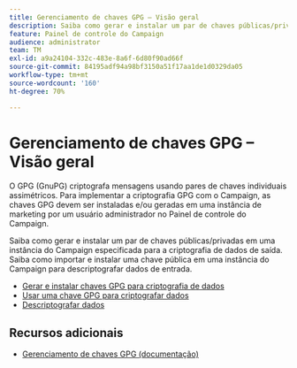 ```yaml
---
title: Gerenciamento de chaves GPG – Visão geral
description: Saiba como gerar e instalar um par de chaves públicas/privadas em uma instância do Campaign especificada para a criptografia de dados de saída. Saiba como importar e instalar uma chave pública em uma instância do Campaign para descriptografar dados de entrada.
feature: Painel de controle do Campaign
audience: administrator
team: TM
exl-id: a9a24104-332c-483e-8a6f-6d80f90ad66f
source-git-commit: 84195adf94a98bf3150a51f17aa1de1d0329da05
workflow-type: tm+mt
source-wordcount: '160'
ht-degree: 70%

---
```


# Gerenciamento de chaves GPG – Visão geral

O GPG (GnuPG) criptografa mensagens usando pares de chaves individuais assimétricos. Para implementar a criptografia GPG com o Campaign, as chaves GPG devem ser instaladas e/ou geradas em uma instância de marketing por um usuário administrador no Painel de controle do Campaign.

Saiba como gerar e instalar um par de chaves públicas/privadas em uma instância do Campaign especificada para a criptografia de dados de saída. Saiba como importar e instalar uma chave pública em uma instância do Campaign para descriptografar dados de entrada.

* [Gerar e instalar chaves GPG para criptografia de dados](./generating-and-installing-gpg-keys-for-data-encryption.md)
* [Usar uma chave GPG para criptografar dados](./using-a-gpg-key-to-encrypt-data.md)
* [Descriptografar dados](./decrypting-data.md)

## Recursos adicionais

* [Gerenciamento de chaves GPG (documentação)](https://experienceleague.adobe.com/docs/control-panel/using/instances-settings/gpg-keys-management.html?lang=pt-BR)
